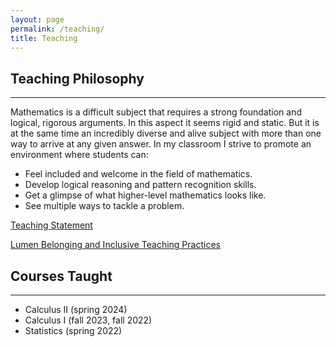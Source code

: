 ```yaml
---
layout: page
permalink: /teaching/
title: Teaching
---
```

## Teaching Philosophy
---
Mathematics is a difficult subject that requires a strong foundation and logical, rigorous arguments. In this aspect it seems rigid and static. But it is at the same time an incredibly diverse and alive subject with more than one way to arrive at any given answer. In my classroom I strive to promote an environment where students can:

- Feel included and welcome in the field of mathematics.
- Develop logical reasoning and pattern recognition skills.
- Get a glimpse of what higher-level mathematics looks like.
- See multiple ways to tackle a problem.

[Teaching Statement](/TeachingStatement.pdf)

[Lumen Belonging and Inclusive Teaching Practices](/images/Lumencertificate.pdf)

## Courses Taught
---
- Calculus II (spring 2024)
- Calculus I (fall 2023, fall 2022)
- Statistics (spring 2022)



